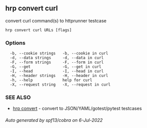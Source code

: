 ## hrp convert curl

convert curl command(s) to httprunner testcase

```
hrp convert curl URLs [flags]
```

### Options

```
  -b, --cookie strings   -b, --cookie in curl
  -d, --data strings     -d, --data in curl
  -F, --form strings     -F, --form in curl
  -G, --get              -G, --get in curl
  -I, --head             -I, --head in curl
  -H, --header strings   -H, --header in curl
  -h, --help             help for curl
  -X, --request string   -X, --request in curl
```

### SEE ALSO

* [hrp convert](hrp_convert.md)	 - convert to JSON/YAML/gotest/pytest testcases

###### Auto generated by spf13/cobra on 6-Jul-2022

